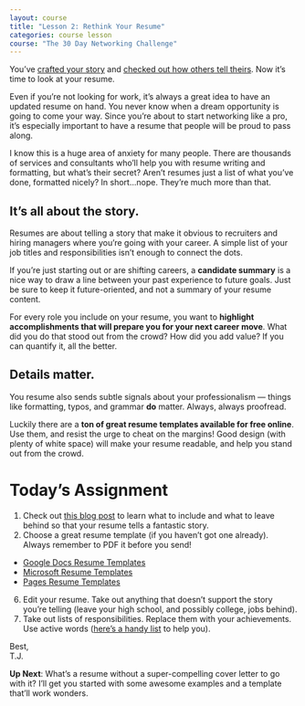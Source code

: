 ```yaml
---
layout: course
title: "Lesson 2: Rethink Your Resume"
categories: course lesson
course: "The 30 Day Networking Challenge"
---
```


You’ve [crafted your story][worksheet] and [checked out how others tell theirs][stories]. Now it’s time to look at your resume.

Even if you’re not looking for work, it’s always a great idea to have an updated resume on hand. You never know when a dream opportunity is going to come your way. Since you’re about to start networking like a pro, it’s especially important to have a resume that people will be proud to pass along.

I know this is a huge area of anxiety for many people. There are thousands of services and consultants who’ll help you with resume writing and formatting,  but what’s their secret?  Aren’t resumes just a list of what you’ve done, formatted nicely? In short...nope. They’re much more than that.

## It’s all about the story.

Resumes are about telling a story that make it obvious to recruiters and hiring managers where you’re going with your career. A simple list of your job titles and responsibilities isn’t enough to connect the dots.

If you’re just starting out or are shifting careers, a **candidate summary** is a nice way to draw a line between your past experience to future goals. Just be sure to keep it future-oriented, and not a summary of your resume content.

For every role you include on your resume, you want to **highlight accomplishments that will prepare you for your next career move**. What did you do that stood out from the crowd? How did you add value? If you can quantify it, all the better.

## Details matter.

You resume also sends subtle signals about your professionalism — things like formatting, typos, and grammar **do** matter.  Always, always proofread.

Luckily there are a **ton of great resume templates available for free online**. Use them, and resist the urge to cheat on the margins! Good design (with plenty of white space) will make your resume readable, and help you stand out from the crowd.

# Today’s Assignment

1. Check out [this blog post][blog] to learn what to include and what to leave behind so that your resume tells a fantastic story.
2. Choose a great resume template (if you haven’t got one already). Always remember to PDF it before you send!
  - [Google Docs Resume Templates][google]
  - [Microsoft Resume Templates][microsoft]
  - [Pages Resume Templates][pages]
6. Edit your resume. Take out anything that doesn’t support the story you’re telling (leave your high school, and possibly college, jobs behind).
7. Take out lists of responsibilities. Replace them with your achievements. Use active words ([here’s a handy list][action words] to help you).

Best,  
T.J.

**Up Next**: What’s a resume without a super-compelling cover letter to go with it? I’ll get you started with some awesome examples and a template that’ll work wonders.

<!--  use absolute urls to copy/paste into email bodies -->
[worksheet]: https://blog.brightcrowd.com/courses/better-job-30-days/lesson-01-worksheet.pdf
[google]: https://docs.google.com/document/u/0/?ftv=1&tgif=c#
[microsoft]: https://templates.office.com/en-us/Resumes-and-Cover-Letters
[pages]: https://www.template.net/business/resume/resume-templates-for-mac/
[action words]: http://career.opcd.wfu.edu/files/2011/05/Action-Verbs-for-Resumes.pdf
[blog]: https://blog.brightcrowd.com/urgent-resume-questions
[stories]: https://docs.google.com/document/d/1XVrsVAQsVVhfp7rBx_2DLmjvbTeNlUWFl9TE7F-K09k/edit
